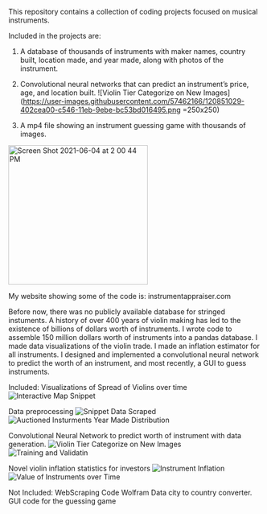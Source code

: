 This repository contains a collection of coding projects focused on musical instruments. 

Included in the projects are:
1. A database of thousands of instruments with maker names, country built, location made, and year made, along with photos of the instrument. 

2. Convolutional neural networks that can predict an instrument’s price, age, and location built.
![Violin Tier Categorize on New Images](https://user-images.githubusercontent.com/57462166/120851029-402cea00-c546-11eb-9ebe-bc53bd016495.png =250x250)

3. A mp4 file showing an instrument guessing game with thousands of images.
<img width="277" alt="Screen Shot 2021-06-04 at 2 00 44 PM" src="https://user-images.githubusercontent.com/57462166/120850623-b0873b80-c545-11eb-8628-d1c73d39b83e.png">

My website showing some of the code is: instrumentappraiser.com

Before now, there was no publicly available database for stringed instuments. A history of over 400 years of violin making has led to the existence of billions of dollars worth of instruments. I wrote code to assemble 150 million dollars worth of instruments into a pandas database. I made data visualizations of the violin trade. I made an inflation estimator for all instruments. I designed and implemented a convolutional neural network to predict the worth of an instrument, and most recently, a GUI to guess instruments.

Included:
Visualizations of Spread of Violins over time
![Interactive Map Snippet](https://user-images.githubusercontent.com/57462166/120850985-2d1a1a00-c546-11eb-9cf4-b31145ec3ece.png)

Data preprocessing
![Snippet Data Scraped](https://user-images.githubusercontent.com/57462166/120853962-6e142d80-c54a-11eb-926f-7ba0d6591a03.PNG)
![Auctioned Insturments Year Made Distribution](https://user-images.githubusercontent.com/57462166/120854048-94d26400-c54a-11eb-8b6f-dbbb21872537.png)

Convolutional Neural Network to predict worth of instrument with data generation.
![Violin Tier Categorize on New Images](https://user-images.githubusercontent.com/57462166/120853912-5b015d80-c54a-11eb-9f93-fccc7c0fc909.PNG)
![Training and Validatin](https://user-images.githubusercontent.com/57462166/120854092-a582da00-c54a-11eb-8469-2356f978849f.PNG)

Novel violin inflation statistics for investors
![Instrument Inflation](https://user-images.githubusercontent.com/57462166/120851532-ef69c100-c546-11eb-9a80-18241c4b55c7.png)
![Value of Instruments over Time](https://user-images.githubusercontent.com/57462166/120851544-f42e7500-c546-11eb-8a08-bf32403743eb.png)

Not Included:
WebScraping Code
Wolfram Data city to country converter.
GUI code for the guessing game



